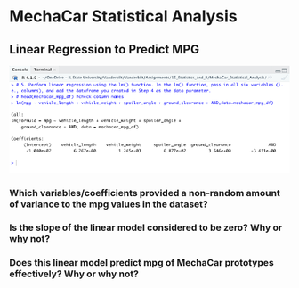 # MechaCar Statistical Analysis

## Linear Regression to Predict MPG

![del_1a_lin_reg.png](https://github.com/crkaide/MechaCar_Statistical_Analysis/blob/main/images/del_1a_lin_reg.png?raw=true)

### Which variables/coefficients provided a non-random amount of variance to the mpg values in the dataset?
### Is the slope of the linear model considered to be zero? Why or why not?
### Does this linear model predict mpg of MechaCar prototypes effectively? Why or why not?
